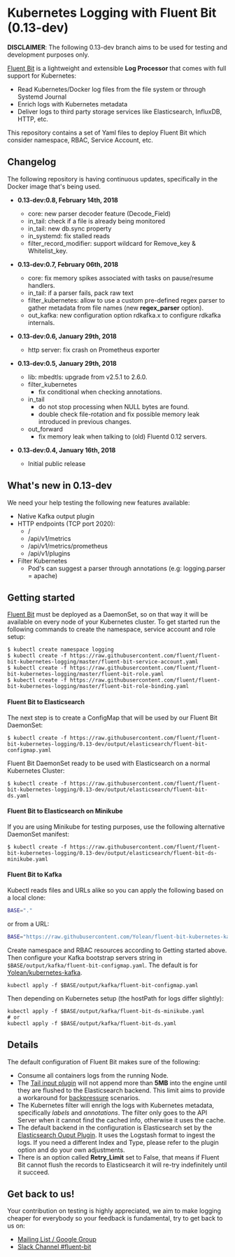 # Kubernetes Logging with Fluent Bit (0.13-dev)

__DISCLAIMER__: The following 0.13-dev branch aims to be used for testing and development purposes only.

[Fluent Bit](http://fluentbit.io) is a lightweight and extensible __Log Processor__ that comes with full support for Kubernetes:

- Read Kubernetes/Docker log files from the file system or through Systemd Journal
- Enrich logs with Kubernetes metadata
- Deliver logs to third party storage services like Elasticsearch, InfluxDB, HTTP, etc.

This repository contains a set of Yaml files to deploy Fluent Bit which consider namespace, RBAC, Service Account, etc.

## Changelog

The following repository is having continuous updates, specifically in the Docker image that's being used.

- __0.13-dev:0.8, February 14th, 2018__
  - core: new parser decoder feature (Decode_Field)
  - in_tail: check if a file is already being monitored
  - in_tail: new db.sync property
  - in_systemd: fix stalled reads
  - filter_record_modifier: support wildcard for Remove_key & Whitelist_key.

- __0.13-dev:0.7, February 06th, 2018__
  - core: fix memory spikes associated with tasks on pause/resume handlers.
  - in_tail: if a parser fails, pack raw text
  - filter_kubernetes: allow to use a custom pre-defined regex parser to gather metadata from file names (new __regex_parser__ option).
  - out_kafka: new configuration option rdkafka.x to configure rdkafka internals.

- __0.13-dev:0.6, January 29th, 2018__
  - http server: fix crash on Prometheus exporter

- __0.13-dev:0.5, January 29th, 2018__
  - lib: mbedtls: upgrade from v2.5.1 to 2.6.0.
  - filter_kubernetes
    - fix conditional when checking annotations.
  - in_tail
    - do not stop processing when NULL bytes are found.
    - double check file-rotation and fix possible memory leak introduced in previous changes.
  - out_forward
    - fix memory leak when talking to (old) Fluentd 0.12 servers.

- __0.13-dev:0.4, January 16th, 2018__
  - Initial public release

## What's new in 0.13-dev

We need your help testing the following new features available:

- Native Kafka output plugin
- HTTP endpoints (TCP port 2020):
  - /
  - /api/v1/metrics
  - /api/v1/metrics/prometheus
  - /api/v1/plugins
- Filter Kubernetes
  - Pod's can suggest a parser through annotations (e.g: logging.parser = apache)

## Getting started

[Fluent Bit](http://fluentbit.io) must be deployed as a DaemonSet, so on that way it will be available on every node of your Kubernetes cluster. To get started run the following commands to create the namespace, service account and role setup:

```
$ kubectl create namespace logging
$ kubectl create -f https://raw.githubusercontent.com/fluent/fluent-bit-kubernetes-logging/master/fluent-bit-service-account.yaml
$ kubectl create -f https://raw.githubusercontent.com/fluent/fluent-bit-kubernetes-logging/master/fluent-bit-role.yaml
$ kubectl create -f https://raw.githubusercontent.com/fluent/fluent-bit-kubernetes-logging/master/fluent-bit-role-binding.yaml
```

#### Fluent Bit to Elasticsearch

The next step is to create a ConfigMap that will be used by our Fluent Bit DaemonSet:

```
$ kubectl create -f https://raw.githubusercontent.com/fluent/fluent-bit-kubernetes-logging/0.13-dev/output/elasticsearch/fluent-bit-configmap.yaml
```

Fluent Bit DaemonSet ready to be used with Elasticsearch on a normal Kubernetes Cluster:

```
$ kubectl create -f https://raw.githubusercontent.com/fluent/fluent-bit-kubernetes-logging/0.13-dev/output/elasticsearch/fluent-bit-ds.yaml
```

#### Fluent Bit to Elasticsearch on Minikube

If you are using Minikube for testing purposes, use the following alternative DaemonSet manifest:

```
$ kubectl create -f https://raw.githubusercontent.com/fluent/fluent-bit-kubernetes-logging/0.13-dev/output/elasticsearch/fluent-bit-ds-minikube.yaml
```

#### Fluent Bit to Kafka

Kubectl reads files and URLs alike so you can apply the following based on a local clone:
```bash
BASE="."
```

or from a URL:
```bash
BASE="https://raw.githubusercontent.com/Yolean/fluent-bit-kubernetes-kafka/out-kafka"
```

Create namespace and RBAC resources according to Getting started above.
Then configure your Kafka bootstrap servers string in `$BASE/output/kafka/fluent-bit-configmap.yaml`.
The default is for [Yolean/kubernetes-kafka](https://github.com/Yolean/kubernetes-kafka).

```
kubectl apply -f $BASE/output/kafka/fluent-bit-configmap.yaml
```

Then depending on Kubernetes setup (the hostPath for logs differ slightly):

```
kubectl apply -f $BASE/output/kafka/fluent-bit-ds-minikube.yaml
# or
kubectl apply -f $BASE/output/kafka/fluent-bit-ds.yaml
```

## Details

The default configuration of Fluent Bit makes sure of the following:

- Consume all containers logs from the running Node.
- The [Tail input plugin](http://fluentbit.io/documentation/0.12/input/tail.html) will not append more than __5MB__  into the engine until they are flushed to the Elasticsearch backend. This limit aims to provide a workaround for [backpressure](http://fluentbit.io/documentation/0.12/configuration/backpressure.html) scenarios.
- The Kubernetes filter will enrigh the logs with Kubernetes metadata, specifically _labels_ and _annotations_. The filter only goes to the API Server when it cannot find the cached info, otherwise it uses the cache.
- The default backend in the configuration is Elasticsearch set by the [Elasticsearch Ouput Plugin](http://fluentbit.io/documentation/0.11/output/elasticsearch.html). It uses the Logstash format to ingest the logs. If you need a different Index and Type, please refer to the plugin option and do your own adjustments.
- There is an option called __Retry_Limit__ set to False, that means if Fluent Bit cannot flush the records to Elasticsearch it will re-try indefinitely until it succeed.

## Get back to us!

Your contribution on testing is highly appreciated, we aim to make logging cheaper for everybody so your feedback is fundamental, try to get back to us on:

- [Mailing List / Google Group](https://groups.google.com/forum/#!forum/fluent-bit)
- [Slack Channel #fluent-bit](http://slack.fluentd.org)
